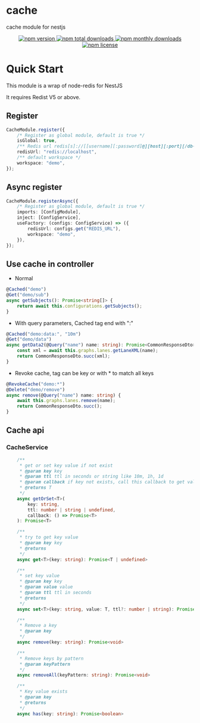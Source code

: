 # cache

cache module for nestjs

<p align="center">
  <a href="https://www.npmjs.com/package/@leadinvr/cache">
    <img src="https://img.shields.io/npm/v/@leadinvr/cache.svg?style=for-the-badge" alt="npm version" />
  </a>
  <a href="https://www.npmjs.com/package/@leadinvr/cache">
    <img src="https://img.shields.io/npm/dt/@leadinvr/cache.svg?style=for-the-badge" alt="npm total downloads" />
  </a>
  <a href="https://www.npmjs.com/package/@leadinvr/cache">
    <img src="https://img.shields.io/npm/dm/@leadinvr/cache.svg?style=for-the-badge" alt="npm monthly downloads" />
  </a>
  <a href="https://www.npmjs.com/package/@leadinvr/cache">
    <img src="https://img.shields.io/npm/l/@leadinvr/cache.svg?style=for-the-badge" alt="npm license" />
  </a>
</p>

# Quick Start

This module is a wrap of node-redis for NestJS

It requires Redist V5 or above.

## Register

```ts
CacheModule.register({
    /* Register as global module, default is true */
    isGlobal: true,
    /** Redis url redis[s]://[[username][:password]@][host][:port][/db-number] */
    redisUrl: "redis://localhost",
    /** default workspace */
    workspace: "demo",
});
```

## Async register

```ts
CacheModule.registerAsync({
    /* Register as global module, default is true */
    imports: [ConfigModule],
    inject: [ConfigService],
    useFactory: (configs: ConfigService) => ({
        redisUrl: configs.get("REDIS_URL"),
        workspace: "demo",
    }),
});
```

## Use cache in controller

-   Normal

```ts
@Cached("demo")
@Get("demo/sub")
async getSubjects(): Promise<string[]> {
    return await this.configurations.getSubjects();
}
```

-   With query parameters, Cached tag end with ":"

```ts
@Cached("demo:data:", "10m")
@Get("demo/data")
async getData2(@Query("name") name: string): Promise<CommonResponseDto> {
    const xml = await this.graphs.lanes.getLaneXML(name);
    return CommonResponseDto.succ(xml);
}

```

-   Revoke cache, tag can be key or with \* to match all keys

```ts
@RevokeCache("demo:*")
@Delete("demo/remove")
async remove(@Query("name") name: string) {
    await this.graphs.lanes.remove(name);
    return CommonResponseDto.succ();
}
```

## Cache api

### CacheService

```ts
    /**
     * get or set key value if not exist
     * @param key key
     * @param ttl ttl in seconds or string like 10m, 1h, 1d
     * @param callback if key not exists, call this callback to get value, then save to cache
     * @returns T
     */
    async getOrSet<T>(
        key: string,
        ttl: number | string | undefined,
        callback: () => Promise<T>
    ): Promise<T>
```

```ts
    /**
     * try to get key value
     * @param key key
     * @returns
     */
    async get<T>(key: string): Promise<T | undefined>
```

```ts
    /**
     * set key value
     * @param key key
     * @param value value
     * @param ttl ttl in seconds
     * @returns
     */
    async set<T>(key: string, value: T, ttl?: number | string): Promise<T>
```

```ts
    /**
     * Remove a key
     * @param key
     */
    async remove(key: string): Promise<void>
```

```ts
    /**
     * Remove keys by pattern
     * @param keyPattern
     */
    async removeAll(keyPattern: string): Promise<void>
```

```ts
    /**
     * Key value exists
     * @param key
     * @returns
     */
    async has(key: string): Promise<boolean>
```
